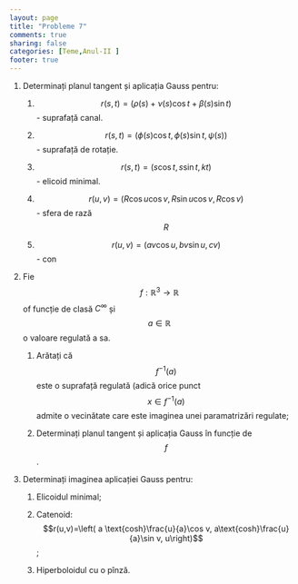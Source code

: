 ```yaml
---
layout: page
title: "Probleme 7"
comments: true
sharing: false
categories: [Teme,Anul-II ]
footer: true
---
```


1. Determinați planul tangent și aplicația Gauss pentru:

    1. $$r(s,t)=(\rho(s) +\nu(s) \cos t +\beta(s) \sin t)$$ - suprafață canal.

    2. $$r(s,t)=(\phi(s) \cos t, \phi(s) \sin t, \psi(s))$$ - suprafață de rotație.

    3. $$r(s,t)=(s \cos t,s \sin t,kt)$$ - elicoid minimal.

    7. $$r(u,v)=(R \cos u \cos v, R \sin u \cos v, R\cos v)$$ - sfera de rază
       $$R$$

    8. $$r(u,v)=(av\cos u, bv\sin u,cv)$$ - con

2. Fie $$f:\mathbb{R}^3 \to \mathbb{R}$$ of funcție de clasă $C^\infty$ și $$a
   \in \mathbb{R}$$ o valoare regulată a sa.

    1. Arătați că $$f^{-1}(a)$$ este o suprafață regulată (adică orice punct $$x
       \in f^{-1}(a)$$ admite o vecinătate care este imaginea unei paramatrizări
       regulate;

    2. Determinați planul tangent și aplicația Gauss în funcție de $$f$$.

3. Determinați imaginea aplicației Gauss pentru:
    
    1. Elicoidul minimal;

    2. Catenoid: $$r(u,v)=\left( a \text{cosh}\frac{u}{a}\cos v,
       a\text{cosh}\frac{u}{a}\sin v, u\right)$$;

    3. Hiperboloidul cu o pînză.
